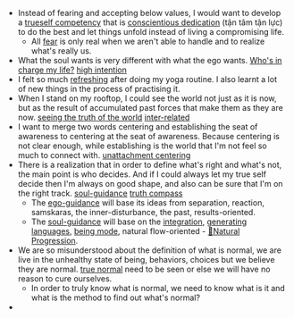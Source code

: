 - Instead of fearing and accepting below values, I would want to develop a [trueself competency](<trueself competency.md>) that is [conscientious dedication](<conscientious dedication.md>) (tận tâm tận lực) to do the best and let things unfold instead of living a compromising life.
    - All [fear](<fear.md>) is only real when we aren't able to handle and to realize what's really us.
- What the soul wants is very different with what the ego wants. [Who's in charge my life?](<Who's in charge my life?.md>) [high intention](<high intention.md>)
- I felt so much [refreshing](<refreshing.md>) after doing my yoga routine. I also learnt a lot of new things in the process of practising it.
- When I stand on my rooftop, I could see the world not just as it is now, but as the result of accumulated past forces that make them as they are now. [seeing the truth of the world](<seeing the truth of the world.md>) [inter-related](<inter-related.md>)
- I want to merge two words centering and establishing the seat of awareness to centering at the seat of awareness. Because centering is not clear enough, while establishing is the world that I'm not feel so much to connect with. [unattachment centering](<unattachment centering.md>)
- There is a realization that in order to define what's right and what's not, the main point is who decides. And if I could always let my true self decide then I'm always on good shape, and also can be sure that I'm on the right track. [soul-guidance](<soul-guidance.md>) [truth compass](<truth compass.md>)
    - The [ego-guidance](<ego-guidance.md>) will base its ideas from separation, reaction, samskaras, the inner-disturbance, the past, results-oriented.
    - The [soul-guidance](<soul-guidance.md>) will base on the [integration](<integration.md>), [generating languages](<generating languages.md>), [being mode](<being mode.md>), natural flow-oriented - [🌱Natural Progression](<🌱Natural Progression.md>).
- We are so misunderstood about the definition of what is normal, we are live in the unhealthy state of being, behaviors, choices but we believe they are normal. [true normal](<true normal.md>) need to be seen or else we will have no reason to cure ourselves.
    - In order to truly know what is normal, we need to know what is it and what is the method to find out what's normal?
- 
